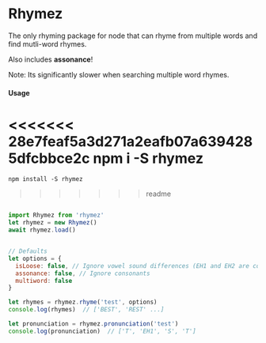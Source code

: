 # Rhymez

The only rhyming package for node that can rhyme from multiple words and find mutli-word rhymes.

Also includes **assonance**!

Note: Its significantly slower when searching multiple word rhymes.

#### Usage

<<<<<<< 28e7feaf5a3d271a2eafb07a6394285dfcbbce2c
    npm i -S rhymez
=======
```shell
npm install -S rhymez
```
>>>>>>> readme

```javascript

import Rhymez from 'rhymez'
let rhymez = new Rhymez()
await rhymez.load()


// Defaults
let options = {
  isLoose: false, // Ignore vowel sound differences (EH1 and EH2 are considered identical)
  assonance: false, // Ignore consonants
  multiword: false  
}

let rhymes = rhymez.rhyme('test', options)
console.log(rhymes)  // ['BEST', 'REST' ...]

let pronunciation = rhymez.pronunciation('test')
console.log(pronunciation)  // ['T', 'EH1', 'S', 'T']
```
